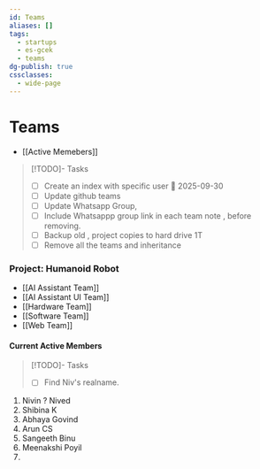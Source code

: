 ```yaml
---
id: Teams
aliases: []
tags:
  - startups
  - es-gcek
  - teams
dg-publish: true
cssclasses:
  - wide-page
---
```

# Teams 
- [[Active Memebers]]


>[!TODO]- Tasks 
>- [ ] Create an index with specific user 📅 2025-09-30 
>- [ ] Update github teams 
>- [ ] Update Whatsapp Group, 
>- [ ] Include Whatsappp group link in each team note , before removing. 
>- [ ] Backup old , project copies to hard drive 1T 
>- [ ] Remove all the teams and inheritance


### Project: Humanoid Robot


- [[AI Assistant Team]]
- [[AI Assistant UI Team]]
- [[Hardware Team]]
- [[Software Team]]
- [[Web Team]]

#### Current Active Members
>[!TODO]- Tasks
>- [ ] Find Niv's realname.


1. Nivin ? Nived 
2. Shibina K
3. Abhaya Govind
4. Arun CS
5. Sangeeth Binu
6. Meenakshi Poyil 
7. 